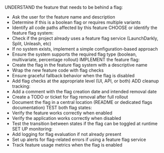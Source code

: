 UNDERSTAND the feature that needs to be behind a flag:
  - Ask the user for the feature name and description
  - Determine if this is a boolean flag or requires multiple variants
  - Identify all code paths affected by this feature
CHOOSE or identify the feature flag system:
  - Check if the project already uses a feature flag service (LaunchDarkly, Split, Unleash, etc)
  - If no system exists, implement a simple configuration-based approach
  - Ensure the system supports the required flag type (boolean, multivariate, percentage rollout)
IMPLEMENT the feature flag:
  - Create the flag in the feature flag system with a descriptive name
  - Wrap the new feature code with flag checks
  - Ensure graceful fallback behavior when the flag is disabled
  - Add flag checks at the appropriate level (UI, API, or both)
ADD cleanup tracking:
  - Add a comment with the flag creation date and intended removal date
  - Create a TODO or ticket for flag removal after full rollout
  - Document the flag in a central location (README or dedicated flags documentation)
TEST both flag states:
  - Verify the feature works correctly when enabled
  - Verify the application works correctly when disabled
  - Test the transition between states if the flag can be toggled at runtime
SET UP monitoring:
  - Add logging for flag evaluation if not already present
  - Set up alerts for flag-related errors if using a feature flag service
  - Track feature usage metrics when the flag is enabled
